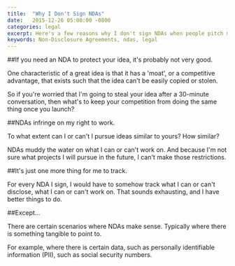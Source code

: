 ```yaml
---
title:  "Why I Don't Sign NDAs"
date:   2015-12-26 05:00:00 -0800
categories: legal
excerpt: Here's a few reasons why I don't sign NDAs when people pitch me ideas.
keywords: Non-Disclosure Agreements, ndas, legal
---
```

##If you need an NDA to protect your idea, it's probably not very good.

One characteristic of a great idea is that it has a 'moat', or a competitive advantage, that exists such that the idea can't be easily copied or stolen.

So if you're worried that I'm going to steal your idea after a 30-minute conversation, then what's to keep your competition from doing the same thing once you launch?

##NDAs infringe on my right to work.

To what extent can I or can't I pursue ideas similar to yours? How similar?

NDAs muddy the water on what I can or can't work on. And because I'm not sure what projects I will pursue in the future, I can't make those restrictions.  

##It's just one more thing for me to track.

For every NDA I sign, I would have to somehow track what I can or can't disclose, what I can or can't work on. That sounds exhausting, and I have better things to do.

##Except...

There are certain scenarios where NDAs make sense. Typically where there is something tangible to point to.

For example, where there is certain data, such as personally identifiable information (PII), such as social security numbers.
